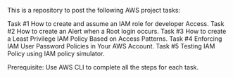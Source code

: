 This is a repository to post the following  AWS project tasks: 

Task #1 How to create and assume an IAM role for developer Access. 
Task #2 How to create an Alert when a Root login occurs. 
Task #3 How to create a Least Privilege IAM Policy Based on Access Patterns. 
Task #4 Enforcing IAM User Password Policies in Your AWS Account. 
Task #5 Testing IAM Policy using IAM policy simulator.

Prerequisite:
Use AWS CLI to complete all the steps for each task.







